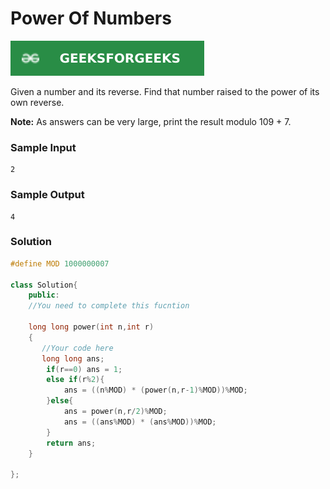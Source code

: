 # Power Of Numbers 

[![Problem Link](../assets/gfg.svg)](https://practice.geeksforgeeks.org/problems/power-of-numbers-1587115620/1/#)

Given a number and its reverse. Find that number raised to the power of its own reverse.

**Note:** As answers can be very large, print the result modulo 109 + 7.

### Sample Input
```
2
```
### Sample Output
```
4
```

### Solution
```cpp
#define MOD 1000000007

class Solution{
    public:
    //You need to complete this fucntion
    
    long long power(int n,int r)
    {
       //Your code here
       long long ans;
        if(r==0) ans = 1;
        else if(r%2){
            ans = ((n%MOD) * (power(n,r-1)%MOD))%MOD;
        }else{
            ans = power(n,r/2)%MOD;
            ans = ((ans%MOD) * (ans%MOD))%MOD;
        }
        return ans;
    }

};
```
